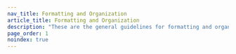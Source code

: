 ```yaml
---
nav_title: Formatting and Organization
article_title: Formatting and Organization
description: "These are the general guidelines for formatting and organization in Braze documentation."
page_order: 1
noindex: true
---
```

